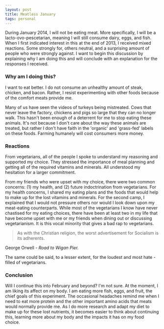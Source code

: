 ```yaml
---
layout: post
title: Meatless January
tags: personal
---
```


During January 2014, I will not be eating meat. More specifically, I will be a
lacto-ovo-pescetarian, meaning I will still consume dairy, eggs, and fish. When
I first indicated interest in this at the end of 2013, I received mixed
reactions. Some strongly for, others neutral, and a surprising amount of people
who were strongly against. I want to begin this discussion by explaining why I
am doing this and will conclude with an explanation for the responses I
received.
<!-- more -->

### Why am I doing this?
I want to eat better. I do not consume an unhealthy amount of steak, chicken,
and bacon. Rather, I resist experimenting with other foods because of the
comfort meats provide me.

Many of us have seen the videos of turkeys being mistreated. Cows that never
leave the factory, chickens and pigs so large that they can no longer walk.
This hasn't been enough of a deterrent for me to stop eating these animals.
It's not because I don't care about the way these animals are treated, but
rather I don't have faith in the 'organic' and 'grass-fed' labels on these
foods. Farming humanely will cost consumers more money.

### Reactions
From vegetarians, all of the people I spoke to understand my reasoning and
supported my choice. They stressed the importance of meal planning and getting
all of the required vitamins and minerals. All understood my hesitation for a
larger commitment.

From my friends who were upset with my choice, there were two common concerns:
(1) my health, and (2) future indoctrination from vegetarians. For my health
concerns, I shared my eating plans and the foods that would help to make up for
the lost vitamins and minerals. For the second camp, I explained that I would
not pressure others nor would I look down upon my meat-eating counterparts.
While most of the vegetarians I know have never chastised for my eating
choices, there have been at least two in my life that have become upset with me
or my friends when dining out or discussing vegetarianism. It is this vocal
minority that gives a bad rap to vegetarians.

> As with the Christian religion, the worst advertisement for Socialism is its
> adherents.

George Orwell - *Road to Wigan Pier.*

The same could be said, to a lesser extent, for the loudest and most hate
-filled of vegetarians.

### Conclusion
Will I continue this into February and beyond? I'm not sure. At the moment, I
am liking its affect on my body. I am eating more fish, eggs, and fruit, the
chief goals of this experiment. The occasional headaches remind me when I need
to eat more protein and the other important amino acids that meats would
normally provide me. As I do more research and adapt my diet to make up for
these lost nutrients, it becomes easier to think about continuing this,
learning more about my body and the impacts it has on my food choice.
